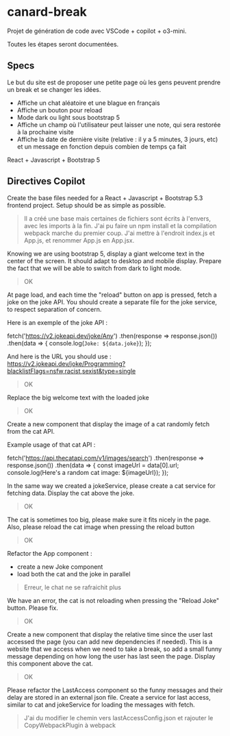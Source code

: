 # canard-break

Projet de génération de code avec VSCode + copilot + o3-mini.

Toutes les étapes seront documentées.

## Specs
Le but du site est de proposer une petite page où les gens peuvent prendre un break et se changer les idées.

- Affiche un chat aléatoire et une blague en français
- Affiche un bouton pour reload
- Mode dark ou light sous bootstrap 5
- Affiche un champ où l'utilisateur peut laisser une note, qui sera restorée à la prochaine visite
- Affiche la date de dernière visite (relative : il y a 5 minutes, 3 jours, etc) et un message en fonction depuis combien de temps ça fait

React + Javascript + Bootstrap 5

## Directives Copilot

Create the base files needed for a React + Javascript + Bootstrap 5.3 frontend project. Setup should be as simple as possible.

> Il a créé une base mais certaines de fichiers sont écrits à l'envers, avec les imports à la fin. J'ai pu faire un npm install et la compilation webpack marche du premier coup. J'ai mettre à l'endroit index.js et App.js, et renommer App.js en App.jsx.

Knowing we are using bootstrap 5, display a giant welcome text in the center of the screen. It should adapt to desktop and mobile display. Prepare the fact that we will be able to switch from dark to light mode.

> OK

At page load, and each time the "reload" button on app is pressed, fetch a joke on the joke API. You should create a separate file for the joke service, to respect separation of concern. 

Here is an exemple of the joke API : 

fetch('https://v2.jokeapi.dev/joke/Any')
  .then(response => response.json())
  .then(data => {
    console.log(`Joke: ${data.joke}`);
  });


And here is the URL you should use : https://v2.jokeapi.dev/joke/Programming?blacklistFlags=nsfw,racist,sexist&type=single

> OK

Replace the big welcome text with the loaded joke

> OK

Create a new component that display the image of a cat randomly fetch from the cat API.

Example usage of that cat API :

fetch('https://api.thecatapi.com/v1/images/search') .then(response => response.json()) .then(data => { const imageUrl = data[0].url; console.log(Here's a random cat image: ${imageUrl}); });

In the same way we created a jokeService, please create a cat service for fetching data. Display the cat above the joke.

> OK

The cat is sometimes too big, please make sure it fits nicely in the page. Also, please reload the cat image when pressing the reload button

> OK

Refactor the App component :
- create a new Joke component
- load both the cat and the joke in parallel

> Erreur, le chat ne se rafraichit plus

We have an error, the cat is not reloading when pressing the "Reload Joke" button. Please fix.

> OK

Create a new component that display the relative time since the user last accessed the page (you can add new dependencies if needed). This is a website that we access when we need to take a break, so add a small funny message depending on how long the user has last seen the page. Display this component above the cat.

> OK

Please refactor the LastAccess component so the funny messages and their delay are stored in an external json file. Create a service for last access, similar to cat and jokeService for loading the messages with fetch.

> J'ai du modifier le chemin vers lastAccessConfig.json et rajouter le CopyWebpackPlugin à webpack